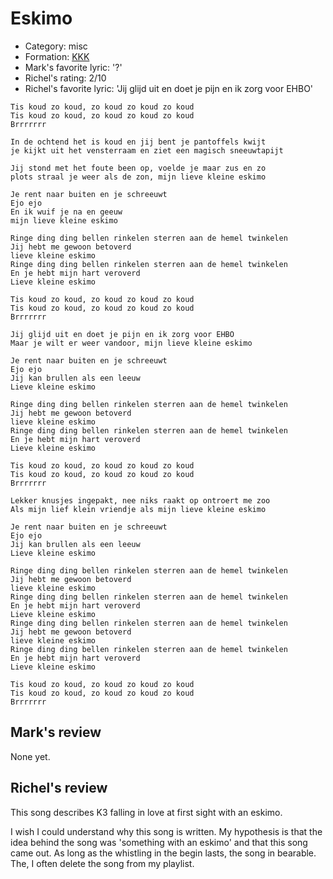 # Eskimo

 * Category: misc
 * Formation: [KKK](Kkk.md)
 * Mark's favorite lyric: '?'
 * Richel's rating: 2/10
 * Richel's favorite lyric: 'Jij glijd uit en doet je pijn en ik zorg voor EHBO'


```
Tis koud zo koud, zo koud zo koud zo koud
Tis koud zo koud, zo koud zo koud zo koud
Brrrrrrr

In de ochtend het is koud en jij bent je pantoffels kwijt
je kijkt uit het vensterraam en ziet een magisch sneeuwtapijt

Jij stond met het foute been op, voelde je maar zus en zo
plots straal je weer als de zon, mijn lieve kleine eskimo

Je rent naar buiten en je schreeuwt
Ejo ejo
En ik wuif je na en geeuw
mijn lieve kleine eskimo

Ringe ding ding bellen rinkelen sterren aan de hemel twinkelen
Jij hebt me gewoon betoverd
lieve kleine eskimo
Ringe ding ding bellen rinkelen sterren aan de hemel twinkelen
En je hebt mijn hart veroverd
Lieve kleine eskimo

Tis koud zo koud, zo koud zo koud zo koud
Tis koud zo koud, zo koud zo koud zo koud
Brrrrrrr

Jij glijd uit en doet je pijn en ik zorg voor EHBO
Maar je wilt er weer vandoor, mijn lieve kleine eskimo

Je rent naar buiten en je schreeuwt
Ejo ejo
Jij kan brullen als een leeuw
Lieve kleine eskimo

Ringe ding ding bellen rinkelen sterren aan de hemel twinkelen
Jij hebt me gewoon betoverd
lieve kleine eskimo
Ringe ding ding bellen rinkelen sterren aan de hemel twinkelen
En je hebt mijn hart veroverd
Lieve kleine eskimo

Tis koud zo koud, zo koud zo koud zo koud
Tis koud zo koud, zo koud zo koud zo koud
Brrrrrrr

Lekker knusjes ingepakt, nee niks raakt op ontroert me zoo
Als mijn lief klein vriendje als mijn lieve kleine eskimo

Je rent naar buiten en je schreeuwt
Ejo ejo
Jij kan brullen als een leeuw
Lieve kleine eskimo

Ringe ding ding bellen rinkelen sterren aan de hemel twinkelen
Jij hebt me gewoon betoverd
lieve kleine eskimo
Ringe ding ding bellen rinkelen sterren aan de hemel twinkelen
En je hebt mijn hart veroverd
Lieve kleine eskimo
Ringe ding ding bellen rinkelen sterren aan de hemel twinkelen
Jij hebt me gewoon betoverd
lieve kleine eskimo
Ringe ding ding bellen rinkelen sterren aan de hemel twinkelen
En je hebt mijn hart veroverd
Lieve kleine eskimo

Tis koud zo koud, zo koud zo koud zo koud
Tis koud zo koud, zo koud zo koud zo koud
Brrrrrrr
```

## Mark's review

None yet.

## Richel's review

This song describes K3 falling in love at first sight with an eskimo.

I wish I could understand why this song is written. My hypothesis is that
the idea behind the song was 'something with an eskimo' and that this
song came out. As long as the whistling in the begin lasts, the song in bearable.
The, I often delete the song from my playlist.
